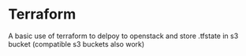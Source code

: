 # Terraform

A basic use of terraform to delpoy to openstack and store .tfstate in s3 bucket (compatible s3 buckets also work)